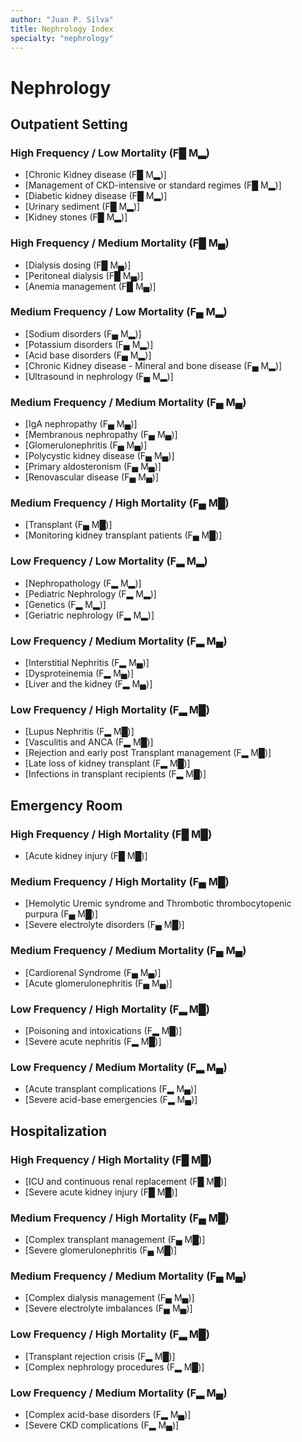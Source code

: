 ```yaml
---
author: "Juan P. Silva"
title: Nephrology Index
specialty: "nephrology"
---
```


# Nephrology

## Outpatient Setting

### High Frequency / Low Mortality (F█ M▂)
- [Chronic Kidney disease (F█ M▂)]
- [Management of CKD-intensive or standard regimes (F█ M▂)]
- [Diabetic kidney disease (F█ M▂)]
- [Urinary sediment (F█ M▂)]
- [Kidney stones (F█ M▂)]

### High Frequency / Medium Mortality (F█ M▄)
- [Dialysis dosing (F█ M▄)]
- [Peritoneal dialysis (F█ M▄)]
- [Anemia management (F█ M▄)]

### Medium Frequency / Low Mortality (F▄ M▂)
- [Sodium disorders (F▄ M▂)]
- [Potassium disorders (F▄ M▂)]
- [Acid base disorders (F▄ M▂)]
- [Chronic Kidney disease - Mineral and bone disease (F▄ M▂)]
- [Ultrasound in nephrology (F▄ M▂)]

### Medium Frequency / Medium Mortality (F▄ M▄)
- [IgA nephropathy (F▄ M▄)]
- [Membranous nephropathy (F▄ M▄)]
- [Glomerulonephritis (F▄ M▄)]
- [Polycystic kidney disease (F▄ M▄)]
- [Primary aldosteronism (F▄ M▄)]
- [Renovascular disease (F▄ M▄)]

### Medium Frequency / High Mortality (F▄ M█)
- [Transplant (F▄ M█)]
- [Monitoring kidney transplant patients (F▄ M█)]

### Low Frequency / Low Mortality (F▂ M▂)
- [Nephropathology (F▂ M▂)]
- [Pediatric Nephrology (F▂ M▂)]
- [Genetics (F▂ M▂)]
- [Geriatric nephrology (F▂ M▂)]

### Low Frequency / Medium Mortality (F▂ M▄)
- [Interstitial Nephritis (F▂ M▄)]
- [Dysproteinemia (F▂ M▄)]
- [Liver and the kidney (F▂ M▄)]

### Low Frequency / High Mortality (F▂ M█)
- [Lupus Nephritis (F▂ M█)]
- [Vasculitis and ANCA (F▂ M█)]
- [Rejection and early post Transplant management (F▂ M█)]
- [Late loss of kidney transplant (F▂ M█)]
- [Infections in transplant recipients (F▂ M█)]

## Emergency Room

### High Frequency / High Mortality (F█ M█)
- [Acute kidney injury (F█ M█)]

### Medium Frequency / High Mortality (F▄ M█)
- [Hemolytic Uremic syndrome and Thrombotic thrombocytopenic purpura (F▄ M█)]
- [Severe electrolyte disorders (F▄ M█)]

### Medium Frequency / Medium Mortality (F▄ M▄)
- [Cardiorenal Syndrome (F▄ M▄)]
- [Acute glomerulonephritis (F▄ M▄)]

### Low Frequency / High Mortality (F▂ M█)
- [Poisoning and intoxications (F▂ M█)]
- [Severe acute nephritis (F▂ M█)]

### Low Frequency / Medium Mortality (F▂ M▄)
- [Acute transplant complications (F▂ M▄)]
- [Severe acid-base emergencies (F▂ M▄)]

## Hospitalization

### High Frequency / High Mortality (F█ M█)
- [ICU and continuous renal replacement (F█ M█)]
- [Severe acute kidney injury (F█ M█)]

### Medium Frequency / High Mortality (F▄ M█)
- [Complex transplant management (F▄ M█)]
- [Severe glomerulonephritis (F▄ M█)]

### Medium Frequency / Medium Mortality (F▄ M▄)
- [Complex dialysis management (F▄ M▄)]
- [Severe electrolyte imbalances (F▄ M▄)]

### Low Frequency / High Mortality (F▂ M█)
- [Transplant rejection crisis (F▂ M█)]
- [Complex nephrology procedures (F▂ M█)]

### Low Frequency / Medium Mortality (F▂ M▄)
- [Complex acid-base disorders (F▂ M▄)]
- [Severe CKD complications (F▂ M▄)]
